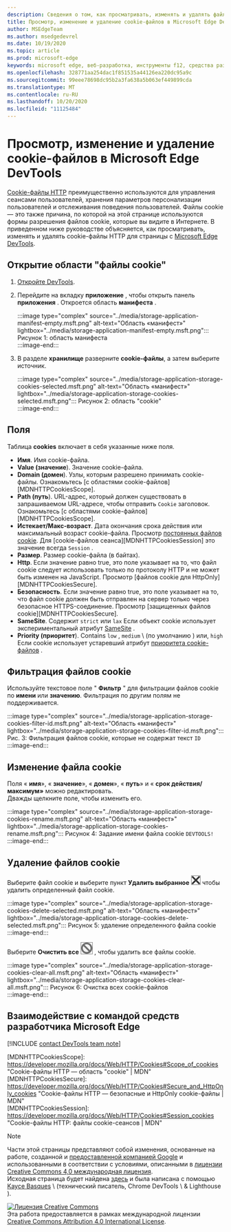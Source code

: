 ```yaml
---
description: Сведения о том, как просматривать, изменять и удалять файлы cookie HTTP для страницы с помощью Microsoft Edge DevTools.
title: Просмотр, изменение и удаление cookie-файлов в Microsoft Edge DevTools
author: MSEdgeTeam
ms.author: msedgedevrel
ms.date: 10/19/2020
ms.topic: article
ms.prod: microsoft-edge
keywords: microsoft edge, веб-разработка, инструменты f12, средства разработчика
ms.openlocfilehash: 328771aa254dac1f851535a44126ea220dc95a9c
ms.sourcegitcommit: 99eee78698dc95b2a3fa638a5b063ef449899cda
ms.translationtype: MT
ms.contentlocale: ru-RU
ms.lasthandoff: 10/20/2020
ms.locfileid: "11125484"
---
```

<!-- Copyright Kayce Basques 

   Licensed under the Apache License, Version 2.0 (the "License");
   you may not use this file except in compliance with the License.
   You may obtain a copy of the License at

       https://www.apache.org/licenses/LICENSE-2.0

   Unless required by applicable law or agreed to in writing, software
   distributed under the License is distributed on an "AS IS" BASIS,
   WITHOUT WARRANTIES OR CONDITIONS OF ANY KIND, either express or implied.
   See the License for the specific language governing permissions and
   limitations under the License.  -->

# Просмотр, изменение и удаление cookie-файлов в Microsoft Edge DevTools  

[Cookie-файлы HTTP][MDNHTTPCookies] преимущественно используются для управления сеансами пользователей, хранения параметров персонализации пользователей и отслеживания поведения пользователей.  Файлы cookie — это также причина, по которой на этой странице используются формы разрешения файлов cookie, которые вы видите в Интернете.  В приведенном ниже руководстве объясняется, как просматривать, изменять и удалять cookie-файлы HTTP для страницы с [Microsoft Edge DevTools][MicrosoftEdgeDevTools].  

## Открытие области "файлы cookie"  

1.  [Откройте DevTools][DevToolsOpen].  
1.  Перейдите на вкладку **приложение** , чтобы открыть панель **приложения** .  Откроется область **манифеста** .  
    
    :::image type="complex" source="../media/storage-application-manifest-empty.msft.png" alt-text="Область «манифест»" lightbox="../media/storage-application-manifest-empty.msft.png":::
       Рисунок 1: область манифеста  
    :::image-end:::  

1.  В разделе **хранилище** разверните **cookie-файлы**, а затем выберите источник.  
    
    :::image type="complex" source="../media/storage-application-storage-cookies-selected.msft.png" alt-text="Область «манифест»" lightbox="../media/storage-application-storage-cookies-selected.msft.png":::
       Рисунок 2: область "cookie"  
    :::image-end:::  

## Поля  

Таблица **cookies** включает в себя указанные ниже поля.  

*   **Имя**.  Имя cookie-файла.  
*   **Value (значение**).  Значение cookie-файла.  
*   **Domain (домен**).  Узлы, которым разрешено принимать cookie-файлы.  Ознакомьтесь [с областями cookie-файлов][MDNHTTPCookiesScope].  
*   **Path (путь**).  URL-адрес, который должен существовать в запрашиваемом URL-адресе, чтобы отправить `Cookie` заголовок.  Ознакомьтесь [с областями cookie-файлов][MDNHTTPCookiesScope].  
*   **Истекает/Макс-возраст**.  Дата окончания срока действия или максимальный возраст cookie-файла.  Просмотр [постоянных файлов cookie][MDNHTTPCookiesPermanent].  Для [cookie-файлов сеанса][MDNHTTPCookiesSession] это значение всегда `Session` .  
*   **Размер**.  Размер cookie-файла (в байтах).  
*   **Http**.  Если значение равно true, это поле указывает на то, что файл cookie следует использовать только по протоколу HTTP и не может быть изменен на JavaScript.  Просмотр [файлов cookie для HttpOnly][MDNHTTPCookiesSecure].  
*   **Безопасность**.  Если значение равно true, это поле указывает на то, что файл cookie должен быть отправлен на сервер только через безопасное HTTPS-соединение.  Просмотр [защищенных файлов cookie][MDNHTTPCookiesSecure].  
*   **SameSite**.  Содержит `strict` или `lax` Если объект cookie использует экспериментальный атрибут [SameSite][MDNHTTPCookiesSamesite] .  
*   **Priority (приоритет**).  Contains `low` , `medium` \ (по умолчанию \) или, `high` Если cookie использует устаревший атрибут [приоритета cookie-файлов][ChromiumIssue232693] .

## Фильтрация файлов cookie  

Используйте текстовое поле " **Фильтр** " для фильтрации файлов cookie по **имени** или **значению**.  Фильтрация по другим полям не поддерживается.  

:::image type="complex" source="../media/storage-application-storage-cookies-filter-id.msft.png" alt-text="Область «манифест»" lightbox="../media/storage-application-storage-cookies-filter-id.msft.png":::
   Рис. 3: Фильтрация файлов cookie, которые не содержат текст `ID`  
:::image-end:::  

## Изменение файла cookie  

Поля « **имя**», « **значение**», « **домен**», « **путь**» и « **срок действия/максимум»** можно редактировать.  
Дважды щелкните поле, чтобы изменить его.  

:::image type="complex" source="../media/storage-application-storage-cookies-rename.msft.png" alt-text="Область «манифест»" lightbox="../media/storage-application-storage-cookies-rename.msft.png":::
   Рисунок 4: Задание имени файла cookie `DEVTOOLS!`  
:::image-end:::  

## Удаление файлов cookie  

Выберите файл cookie и выберите пункт **Удалить выбранное** ![ удаление, ][ImageDeleteIcon]  чтобы удалить определенный файл cookie.  

:::image type="complex" source="../media/storage-application-storage-cookies-delete-selected.msft.png" alt-text="Область «манифест»" lightbox="../media/storage-application-storage-cookies-delete-selected.msft.png":::
   Рисунок 5: удаление определенного файла cookie  
:::image-end:::  

Выберите **Очистить все** ![ Очистить все ][ImageClearIcon]  , чтобы удалить все файлы cookie.  

:::image type="complex" source="../media/storage-application-storage-cookies-clear-all.msft.png" alt-text="Область «манифест»" lightbox="../media/storage-application-storage-cookies-clear-all.msft.png":::
   Рисунок 6: Очистка всех cookie-файлов  
:::image-end:::  

## Взаимодействие с командой средств разработчика Microsoft Edge  

[!INCLUDE [contact DevTools team note](../includes/contact-devtools-team-note.md)]  

<!-- image links -->  

[ImageClearIcon]: ../media/clear-icon.msft.png  
[ImageDeleteIcon]: ../media/delete-icon.msft.png  

<!-- links -->  

[MicrosoftEdgeDevTools]: /microsoft-edge/devtools-guide-chromium "Инструменты разработчика Microsoft EDGE (Chromium)"  
[DevToolsOpen]: /microsoft-edge/devtools-guide-chromium/open "Открыть Microsoft Edge DevTools"  

[ChromiumIssue232693]: https://bugs.chromium.org/p/chromium/issues/detail?id=232693 "Chromium дата_выпуска 232693: реализация поля приоритета для cookie-файлов | Ошибки Chromium"  

[MDNHTTPCookies]: https://developer.mozilla.org/docs/Web/HTTP/Cookies "Cookie-файлы HTTP | MDN"  
[MDNHTTPCookiesPermanent]: https://developer.mozilla.org/docs/Web/HTTP/Cookies#Permanent_cookies "Cookie-файлы HTTP: постоянные cookie-файлы | MDN"  
[MDNHTTPCookiesSamesite]: https://developer.mozilla.org/docs/Web/HTTP/Cookies#SameSite_cookies "Cookie-файлы HTTP — SameSite cookie-файлы | MDN"  
[MDNHTTPCookiesScope]: https://developer.mozilla.org/docs/Web/HTTP/Cookies#Scope_of_cookies "Cookie-файлы HTTP — область "cookie" | MDN"  
[MDNHTTPCookiesSecure]: https://developer.mozilla.org/docs/Web/HTTP/Cookies#Secure_and_HttpOnly_cookies "Cookie-файлы HTTP — безопасные и HttpOnly cookie-файлы | MDN"  
[MDNHTTPCookiesSession]: https://developer.mozilla.org/docs/Web/HTTP/Cookies#Session_cookies "Cookie-файлы HTTP: файлы cookie-сеансов | MDN"  

> [!NOTE]
> Части этой страницы представляют собой изменения, основанные на работе, созданной и [предоставленной компанией Google][GoogleSitePolicies] и использованными в соответствии с условиями, описанными в [лицензии Creative Commons 4,0 международная лицензия][CCA4IL].  
> Исходная страница будет найдена [здесь](https://developers.google.com/web/tools/chrome-devtools/storage/cookies) и была написана с помощью [Kayce Basques][KayceBasques] \ (технический писатель, Chrome DevTools \ & Lighthouse \).  

[![Лицензия Creative Commons][CCby4Image]][CCA4IL]  
Эта работа предоставляется в рамках международной лицензии [Creative Commons Attribution 4.0 International License][CCA4IL].  

[CCA4IL]: https://creativecommons.org/licenses/by/4.0  
[CCby4Image]: https://i.creativecommons.org/l/by/4.0/88x31.png  
[GoogleSitePolicies]: https://developers.google.com/terms/site-policies  
[KayceBasques]: https://developers.google.com/web/resources/contributors/kaycebasques  
